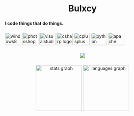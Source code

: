 <h1 align="center">Bulxcy</h1>

###

<h4 align="left">I code things that do things.</h4>

###

<div align="left">
  <img src="https://cdn.jsdelivr.net/gh/devicons/devicon/icons/windows8/windows8-original.svg" height="40" width="52" alt="windows8 logo"  />
  <img src="https://cdn.jsdelivr.net/gh/devicons/devicon/icons/photoshop/photoshop-plain.svg" height="40" width="52" alt="photoshop logo"  />
  <img src="https://cdn.jsdelivr.net/gh/devicons/devicon/icons/visualstudio/visualstudio-plain.svg" height="40" width="52" alt="visualstudio logo"  />
  <img src="https://cdn.jsdelivr.net/gh/devicons/devicon/icons/csharp/csharp-original.svg" height="40" width="52" alt="csharp logo"  />
  <img src="https://cdn.jsdelivr.net/gh/devicons/devicon/icons/cplusplus/cplusplus-original.svg" height="40" width="52" alt="cplusplus logo"  />
  <img src="https://cdn.jsdelivr.net/gh/devicons/devicon/icons/python/python-original.svg" height="40" width="52" alt="python logo"  />
  <img src="https://cdn.jsdelivr.net/gh/devicons/devicon/icons/apache/apache-original.svg" height="40" width="52" alt="apache logo"  />
</div>

###

<div align="center">
  <a href="https://discordapp.com/users/592928828674932769" target="_blank"> 
  <img src="https://discord.c99.nl/widget/theme-2/592928828674932769.png"/></a>
</div>

###

<div align="center">
  <img src="https://github-readme-stats.vercel.app/api?hide_title=false&hide_rank=false&show_icons=true&include_all_commits=true&count_private=true&disable_animations=false&theme=dracula&locale=en&hide_border=false&username=Bulxcy" height="150" alt="stats graph"  />
  <img src="https://github-readme-stats.vercel.app/api/top-langs?locale=en&hide_title=false&layout=compact&card_width=320&langs_count=5&theme=dracula&hide_border=false&username=Bulxcy" height="150" alt="languages graph"  />
</div>

###
